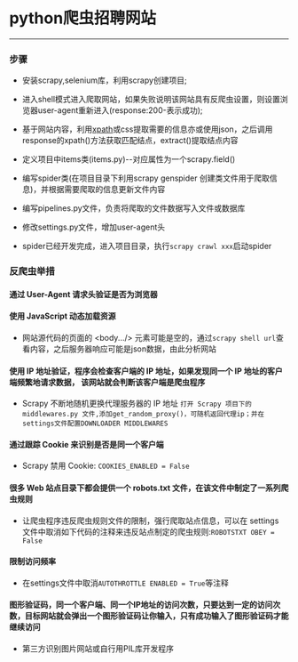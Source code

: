 # python爬虫招聘网站
___
### 步骤

* 安装scrapy,selenium库，利用scrapy创建项目;

* 进入shell模式进入爬取网站，如果失败说明该网站具有反爬虫设置，则设置浏览器user-agent重新进入(response:200-表示成功);

* 基于网站内容，利用[xpath](https://github.com/vicjiafeng/python_application/blob/master/library/xpath.md)或css提取需要的信息亦或使用json，之后调用response的xpath()方法获取匹配结点，extract()提取结点内容

* 定义项目中items类(items.py)--对应属性为一个scrapy.field()

* 编写spider类(在项目目录下利用scrapy genspider 创建类文件用于爬取信息)，并根据需要爬取的信息更新文件内容

* 编写pipelines.py文件，负责将爬取的文件数据写入文件或数据库

* 修改settings.py文件，增加user-agent头

* spider已经开发完成，进入项目目录，执行`scrapy crawl xxx`启动spider

### 反爬虫举措

#### 通过 User-Agent 请求头验证是否为浏览器

#### 使用 JavaScript 动态加载资源

* 网站源代码的页面的 <body.../> 元素可能是空的，通过`scrapy shell url`查看内容，之后服务器响应可能是json数据，由此分析网站

#### 使用 IP 地址验证，程序会检查客户端的 IP 地址，如果发现同一个 IP 地址的客户端频繁地请求数据， 该网站就会判断该客户端是爬虫程序

* Scrapy 不断地随机更换代理服务器的 IP 地址
  `打开 Scrapy 项目下的 middlewares.py 文件,添加get_random_proxy()，可随机返回代理ip；并在settings文件配置DOWNLOADER MIDDLEWARES `

#### 通过跟踪 Cookie 来识别是否是同一个客户端

* Scrapy 禁用 Cookie: `COOKIES_ENABLED = False`

#### 很多 Web 站点目录下都会提供一个 robots.txt 文件，在该文件中制定了一系列爬虫规则

* 让爬虫程序违反爬虫规则文件的限制，强行爬取站点信息，可以在 settings 文件中取消如下代码的注释来违反站点制定的爬虫规则:`ROBOTSTXT OBEY = False`

#### 限制访问频率

* 在settings文件中取消`AUTOTHROTTLE ENABLED = True`等注释

#### 图形验证码，同一个客户端、同一个IP地址的访问次数，只要达到一定的访问次数，目标网站就会弹出一个图形验证码让你输入，只有成功输入了图形验证码才能继续访问

* 第三方识别图片网站或自行用PIL库开发程序



